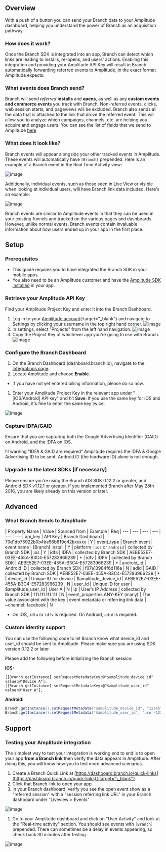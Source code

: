 ## Overview

With a push of a button you can send your Branch data to your Amplitude dashboard, helping you understand the power of Branch as an acquisition pathway.

### How does it work?

Once the Branch SDK is integrated into an app, Branch can detect which links are leading to installs, re-opens, and users' actions. Enabling this integration and providing your Amplitude API Key will result in Branch automatically forwarding referred events to Amplitude, in the exact format Amplitude expects.

### What events does Branch send?

Branch will send *referred* **installs** and **opens**, as well as any **custom events and commerce events** you track with Branch. Non-referred events, clicks, web session starts, and pageviews will be excluded. Branch also sends all the data that is attached to the link that drove the referred event. This will allow you to analyze which campaigns, channels, etc. are helping you acquire and engage users. You can see the list of fields that we send to Amplitude [here](#what-branch-sends-to-amplitude).

### What does it look like?

Branch events will appear alongside your other tracked events in Amplitude. These events will automatically have `[Branch]` prepended. Here is an example of a Branch event in the Real Time Activity view:

![image](/img/pages/integrations/amplitude/amplitude-live-view.png)

Additionally, individual events, such as those seen in Live View or visible when looking at individual users, will have Branch link data included. Here's an example:

![image](/img/pages/integrations/amplitude/branch-amplitude.png)

Branch events are similar to Amplitude events in that they can be used in your existing funnels and tracked on the various pages and dashboards. However, unlike normal events, Branch events contain invaluable information about how users ended up in your app in the first place.

## Setup

### Prerequisites

- This guide requires you to have integrated the Branch SDK in your mobile apps.
- You also need to be an Amplitude customer and have the [Amplitude SDK installed](https://amplitude.zendesk.com/hc/en-us/articles/205406607-SDKs) in your app.

### Retrieve your Amplitude API Key

Find your Amplitude Project Key and enter it into the Branch Dashboard.

1. Log in to your [Amplitude account](https://analytics.amplitude.com/){:target="\_blank"}  and navigate to Settings by clicking your username in the top right hand corner.
![image](/img/pages/integrations/amplitude/amplitude-settings.png)
1. In settings, select "Projects" from the left hand navigation.
![image](/img/pages/integrations/amplitude/amplitude-settings-projects.png)
1. Copy the Project Key of whichever app you’re going to use with Branch.
![image](/img/pages/integrations/amplitude/amplitude-project-key.png)


### Configure the Branch Dashboard

1. On the Branch Dashboard (dashboard.branch.io), navigate to the [Integrations page](https://dashboard.branch.io/integrations).
1. Locate Amplitude and choose **Enable**.
  * If you have not yet entered billing information, please do so now.
1. Enter your Amplitude Project Key in the relevant app under "[iOS/Android] API key" and hit **Save**. If you use the same key for iOS and Android, it's fine to enter the same key twice.

![image](/img/pages/integrations/amplitude/amplitude-marketplace.png)


### Capture IDFA/GAID

Ensure that you are capturing both the Google Advertising Identifier (GAID) on Android, and the IDFA on iOS.

!!! warning "IDFA & GAID are required"
    Amplitude requires the IDFA & Google Advertising ID to be sent. Android ID (the hardware ID) alone is not enough.

### Upgrade to the latest SDKs [if necessary]

Please ensure you're using the Branch iOS SDK 0.12.2 or greater, and Android SDK v1.12.1 or greater. If you implemented Branch after May 28th 2016, you are likely already on this version or later.

## Advanced

### What Branch Sends to Amplitude

| Property Name | Value | Sourced from | Example | Req
| --- | --- | --- | --- | --- | ---
| api_key | API Key | Branch Dashboard | 70d1db75922b0b4be56b819c42bxxxxx | Y
| event_type | Branch event | event name | [Branch] install | Y
| platform | `ios` or `android` | collected by Branch SDK | ios | Y
| idfa | IDFA | collected by Branch SDK | AEBE52E7-03EE-455A-B3C4-E57283966239 | *
| idfv | IDFV | collected by Branch SDK | AEBE52E7-03EE-455A-B3C4-E57283966239 | *
| android_id | Android ID | collected by Branch SDK | f07a13984f6d116a | N
| adid | GAID | collected by Branch SDK | AEBE52E7-03EE-455A-B3C4-E57283966239 | *
| device_id | Unique ID for device | $amplitude_device_id | AEBE52E7-03EE-455A-B3C4-E57283966239 | N
| user_id | Unique ID for user | $amplitude_user_id | User A | N
| ip | User’s IP Address | collected by Branch SDK | 111.111.111.111 | N
| event_properties.ANY-KEY (many) | The value associated with the key | event metadata or referring link data | ~channel: facebook | N

* On iOS, `idfa` or `idfv` is required. On Android, `adid` is required.


### Custom identity support

You can use the following code to let Branch know what device_id and user_id should be sent to Amplitude. Please make sure you are using SDK version 0.12.2 or later.

Please add the following before initializing the Branch session:

**iOS:**

```obj-c
[[Branch getInstance] setRequestMetadataKey:@"$amplitude_device_id" value:@"Device A"];
[[Branch getInstance] setRequestMetadataKey:@"$amplitude_user_id" value:@"User A"];
```

**Android:**

```java
Branch.getInstance().setRequestMetadata("$amplitude_device_id", "12345");
Branch.getInstance().setRequestMetadata("$amplitude_user_id", "user-12345");
```

## Support

### Testing your Amplitude integration

The simplest way to test your integration is working end to end is to open your app **from a Branch link** then verify the data appears in Amplitude. After doing this, you will know how you to test more advanced scenarios.

1. Create a Branch Quick Link at [https://dashboard.branch.io/quick-links](https://dashboard.branch.io/quick-links){:target="\_blank"}.
1. Click that Branch link to open your app.
1. In your Branch dashboard, verify you see the open event show as a "referred session" with a "session referring link URL" in your Branch dashboard under "Liveview > Events"

![image](/img/pages/integrations/amplitude/branch-amplitude-liveview.png)

1. Go to your Amplitude dashboard and click on "User Activity" and look at the "Real-time activity" section. You should see events with `[Branch]` prepended. There can sometimes be a delay in events appearing, so check back 30 minutes after testing.

![image](/img/pages/integrations/amplitude/amplitude-user-activity.png)
